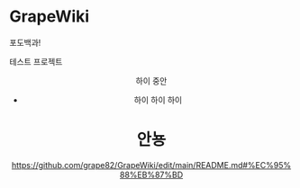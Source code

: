 # GrapeWiki
포도백과!


테스트 프로젝트

<div align="center">

하이 중안

- 하이 하이 하이



# 안뇽
https://github.com/grape82/GrapeWiki/edit/main/README.md#%EC%95%88%EB%87%BD
